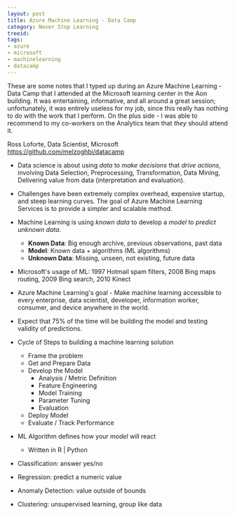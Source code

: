 ```yaml
---
layout: post
title: Azure Machine Learning - Data Camp
category: Never Stop Learning
treeid: 
tags:
- azure
- microsoft
- machinelearning
- datacamp
---
```


These are some notes that I typed up during an Azure Machine Learning - Data Camp that I attended at the Microsoft learning center in the Aon building. It was entertaining, informative, and all around a great session; unfortunately, it was entirely useless for my job, since this really has nothing to do with the work that I perform. On the plus side - I was able to recommend to my co-workers on the Analytics team that _they_ should attend it.

Ross Loforte, Data Scientist, Microsoft
https://github.com/melzoghbi/datacamp

- Data science is about using _data_ to _make decisions_ that _drive actions_, involving Data Selection, Preprocessing, Transformation, Data Mining, Delivering value from data (interpretation and evaluation).
- Challenges have been extremely complex overhead, expensive startup, and steep learning curves. The goal of Azure Machine Learning Services is to provide a simpler and scalable method.
- Machine Learning is using _known data_ to develop a _model_ to _predict unknown data_.
  - **Known Data**: Big enough archive, previous observations, past data
  - **Model**: Known data + algorithms (ML algorithms)
  - **Unknown Data**: Missing, unseen, not existing, future data
- Microsoft's usage of ML: 1997 Hotmail spam filters, 2008 Bing maps routing, 2009 Bing search, 2010 Kinect
- Azure Machine Learning's goal - Make machine learning accessible to every enterprise, data scientist, developer, information worker, consumer, and device anywhere in the world.

- Expect that 75% of the time will be building the model and testing validity of predictions.
- Cycle of Steps to building a machine learning solution
  - Frame the problem
  - Get and Prepare Data
  - Develop the Model
    - Analysis / Metric Definition
    - Feature Engineering
    - Model Training
    - Parameter Tuning
    - Evaluation
  - Deploy Model
  - Evaluate / Track Performance

- ML Algorithm defines how your _model_ will react
  - Written in R | Python

- Classification: answer yes/no
- Regression: predict a numeric value
- Anomaly Detection: value outside of bounds
- Clustering: unsupervised learning, group like data